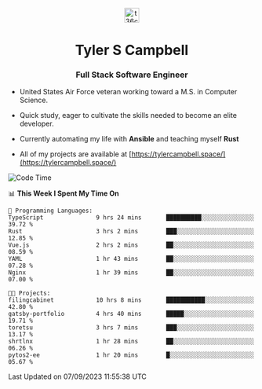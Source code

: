 <p align="center">
<a href="https://www.linkedin.com/in/t36campbell" target="blank"><img align="center" src="https://ik.imagekit.io/t36campbell/Portfolio/linkedin.png.original_m8bbGgPh6.png" alt="t36campbell" height="30" width="30" /></a>
</p>
<h1 align="center">Tyler S Campbell</h1>
<h3 align="center">Full Stack Software Engineer</h3>

* United States Air Force veteran working toward a M.S. in Computer Science.

* Quick study, eager to cultivate the skills needed to become an elite developer.

* Currently automating my life with **Ansible** and teaching myself **Rust**

* All of my projects are available at [https://tylercampbell.space/](https://tylercampbell.space/)

<!--START_SECTION:waka-->
![Code Time](http://img.shields.io/badge/Code%20Time-2%2C780%20hrs%2013%20mins-blue)

📊 **This Week I Spent My Time On** 

```text
💬 Programming Languages: 
TypeScript               9 hrs 24 mins       ██████████░░░░░░░░░░░░░░░   39.72 % 
Rust                     3 hrs 2 mins        ███░░░░░░░░░░░░░░░░░░░░░░   12.85 % 
Vue.js                   2 hrs 2 mins        ██░░░░░░░░░░░░░░░░░░░░░░░   08.59 % 
YAML                     1 hr 43 mins        ██░░░░░░░░░░░░░░░░░░░░░░░   07.28 % 
Nginx                    1 hr 39 mins        ██░░░░░░░░░░░░░░░░░░░░░░░   07.00 % 

🐱‍💻 Projects: 
filingcabinet            10 hrs 8 mins       ███████████░░░░░░░░░░░░░░   42.80 % 
gatsby-portfolio         4 hrs 40 mins       █████░░░░░░░░░░░░░░░░░░░░   19.71 % 
toretsu                  3 hrs 7 mins        ███░░░░░░░░░░░░░░░░░░░░░░   13.17 % 
shrtlnx                  1 hr 28 mins        ██░░░░░░░░░░░░░░░░░░░░░░░   06.26 % 
pytos2-ee                1 hr 20 mins        █░░░░░░░░░░░░░░░░░░░░░░░░   05.67 % 
```


 Last Updated on 07/09/2023 11:55:38 UTC
<!--END_SECTION:waka-->
